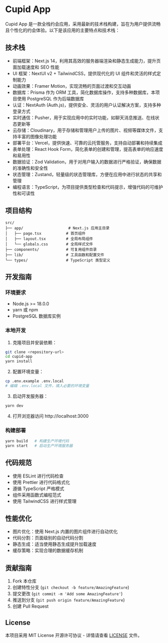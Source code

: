 # Cupid App

Cupid App 是一款全栈约会应用，采用最新的技术栈构建，旨在为用户提供流畅且个性化的约会体验。以下是该应用的主要特点和技术栈：

## 技术栈

- 前端框架：Next.js 14，利用其高效的服务器端渲染和静态生成能力，提升页面加载速度和 SEO 性能
- UI 框架：NextUI v2 + TailwindCSS，提供现代化的 UI 组件和灵活的样式定制能力
- 动画效果：Framer Motion，实现流畅的页面过渡和交互动画
- 数据库：Prisma 作为 ORM 工具，简化数据库操作，支持多种数据库，本项目使用 PostgreSQL 作为后端数据库
- 认证：NextAuth (Auth.js)，提供安全、灵活的用户认证解决方案，支持多种登录方式
- 实时通信：Pusher，用于实现应用中的实时功能，如聊天消息推送、在线状态更新等
- 云存储：Cloudinary，用于存储和管理用户上传的图片、视频等媒体文件，支持丰富的图像处理功能
- 部署平台：Vercel，提供快速、可靠的云托管服务，支持自动部署和持续集成
- 表单处理：React Hook Form，简化表单的创建和管理，提高表单的响应速度和易用性
- 数据验证：Zod Validation，用于对用户输入的数据进行严格验证，确保数据的准确性和安全性
- 状态管理：Zustand，轻量级的状态管理库，方便在应用中进行状态的共享和管理
- 编程语言：TypeScript，为项目提供类型检查和代码提示，增强代码的可维护性和可读性

## 项目结构

```
src/
├── app/                    # Next.js 应用主目录
│   ├── page.tsx           # 首页组件
│   ├── layout.tsx         # 全局布局组件
│   └── globals.css        # 全局样式文件
├── components/            # 可复用组件目录
├── lib/                   # 工具函数和配置文件
└── types/                 # TypeScript 类型定义
```

## 开发指南

### 环境要求

- Node.js >= 18.0.0
- yarn 或 npm
- PostgreSQL 数据库实例

### 本地开发

1. 克隆项目并安装依赖：
```bash
git clone <repository-url>
cd cupid-app
yarn install
```

2. 配置环境变量：
```bash
cp .env.example .env.local
# 编辑 .env.local 文件，填入必要的环境变量
```

3. 启动开发服务器：
```bash
yarn dev
```

4. 打开浏览器访问 http://localhost:3000

### 构建部署

```bash
yarn build   # 构建生产环境代码
yarn start   # 启动生产环境服务器
```

## 代码规范

- 使用 ESLint 进行代码检查
- 使用 Prettier 进行代码格式化
- 遵循 TypeScript 严格模式
- 组件采用函数式编程范式
- 使用 TailwindCSS 进行样式管理

## 性能优化

- 图片优化：使用 Next.js 内置的图片组件进行自动优化
- 代码分割：页面级别的自动代码分割
- 静态生成：适当使用静态生成提升加载速度
- 缓存策略：实现合理的数据缓存机制

## 贡献指南

1. Fork 本仓库
2. 创建特性分支 (`git checkout -b feature/AmazingFeature`)
3. 提交更改 (`git commit -m 'Add some AmazingFeature'`)
4. 推送到分支 (`git push origin feature/AmazingFeature`)
5. 创建 Pull Request

## License

本项目采用 MIT License 开源许可协议 - 详情请查看 [LICENSE](LICENSE) 文件。
